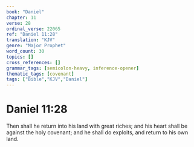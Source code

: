 ```yaml
---
book: "Daniel"
chapter: 11
verse: 28
ordinal_verse: 22065
ref: "Daniel 11:28"
translation: "KJV"
genre: "Major Prophet"
word_count: 30
topics: []
cross_references: []
grammar_tags: [semicolon-heavy, inference-opener]
thematic_tags: [covenant]
tags: ["Bible","KJV","Daniel"]
---
```


# Daniel 11:28

Then shall he return into his land with great riches; and his heart shall be against the holy covenant; and he shall do exploits, and return to his own land.
